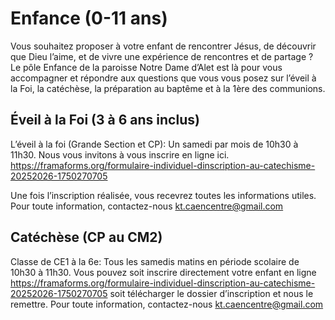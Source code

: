 # Enfance (0-11 ans)
Vous souhaitez proposer à votre enfant de rencontrer Jésus, de découvrir que Dieu l’aime, et de vivre une expérience de rencontres et de partage ?
Le pôle Enfance de la paroisse Notre Dame d’Alet est là pour vous accompagner et répondre aux questions que vous vous posez sur l’éveil à la Foi, la catéchèse, la préparation au baptême et à la 1ère des communions.

## Éveil à la Foi (3 à 6 ans inclus)
L’éveil à la foi (Grande Section et CP):
Un samedi par mois de 10h30 à 11h30.
Nous vous invitons à vous inscrire en ligne ici. 
https://framaforms.org/formulaire-individuel-dinscription-au-catechisme-20252026-1750270705

Une fois l’inscription réalisée, vous recevrez toutes les informations utiles.
Pour toute information, contactez-nous kt.caencentre@gmail.com 

## Catéchèse (CP au CM2)
Classe de CE1 à la 6e:
Tous les samedis matins en période scolaire de 10h30 à 11h30.
Vous pouvez soit inscrire directement votre enfant en ligne 
https://framaforms.org/formulaire-individuel-dinscription-au-catechisme-20252026-1750270705
soit télécharger le dossier d’inscription et nous le remettre.
Pour toute information, contactez-nous kt.caencentre@gmail.com 


